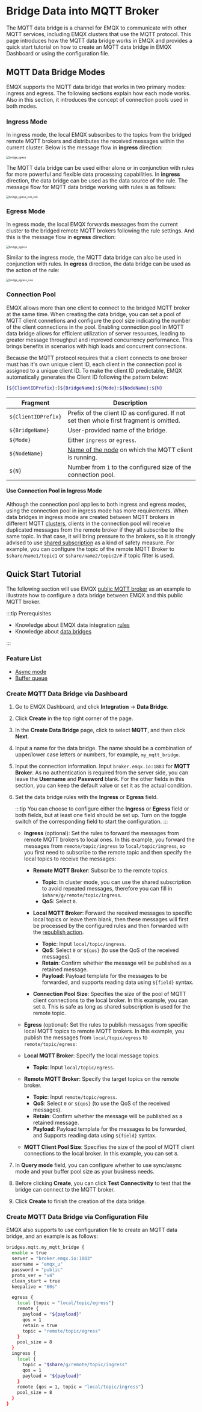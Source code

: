 # Bridge Data into MQTT Broker

The MQTT data bridge is a channel for EMQX to communicate with other MQTT services, including EMQX clusters that use the MQTT protocol. This page introduces how the MQTT data bridge works in EMQX and provides a quick start tutorial on how to create an MQTT data bridge in EMQX Dashboard or using the configuration file.

## MQTT Data Bridge Modes

EMQX supports the MQTT data bridge that works in two primary modes: ingress and egress. The following sections explain how each mode works. Also in this section, it introduces the concept of connection pools used in both modes.

### Ingress Mode

In ingress mode, the local EMQX subscribes to the topics from the bridged remote MQTT brokers and distributes the received messages within the current cluster. Below is the message flow in **ingress** direction:

<img src="./assets/bridge_igress.png" alt="bridge_igress" style="zoom:50%;" />

The MQTT data bridge can be used either alone or in conjunction with rules for more powerful and flexible data processing capabilities. In **ingress** direction, the data bridge can be used as the data source of the rule. The message flow for MQTT data bridge working with rules is as follows:

<img src="./assets/bridge_igress_rule_link.png" alt="bridge_igress_rule_link" style="zoom:50%;" />

### Egress Mode

In egress mode, the local EMQX forwards messages from the current cluster to the bridged remote MQTT brokers following the rule settings. And this is the message flow in **egress** direction:

<img src="./assets/bridge_egerss.png" alt="bridge_egerss" style="zoom:50%;" />

Similar to the ingress mode, the MQTT data bridge can also be used in conjunction with rules. In **egress** direction, the data bridge can be used as the action of the rule:

<img src="./assets/bridge_egress_rule.png" alt="bridge_egress_rule" style="zoom: 50%;" />

### Connection Pool

EMQX allows more than one client to connect to the bridged MQTT broker at the same time. When creating the data bridge, you can set a pool of MQTT client connetions and configure the pool size indicating the number of the client connections in the pool. Enabling connection pool in MQTT data bridge allows for efficient utilization of server resources, leading to greater message throughput and improved concurrency performance. This brings benefits in scenarios with high loads and concurrent connections.

Because the MQTT protocol requires that a client connects to one broker must has it's own unique client ID, each client in the connection pool is assigned to a unique client ID. To make the client ID predictable, EMQX automatically generates the Client ID following the pattern below:

```bash
[${ClientIDPrefix}:]${BridgeName}:${Mode}:${NodeName}:${N}
```

| Fragment            | Description                                                  |
| ------------------- | ------------------------------------------------------------ |
| `${ClientIDPrefix}` | Prefix of the client ID as configured. If not set then whole first fragment is omitted. |
| `${BridgeName}`     | User-provided name of the bridge.                            |
| `${Mode}`           | Either `ingress` or `egress`.                                |
| `${NodeName}`       | [Name of the node](../configuration/cluster.md#node-names) on which the MQTT client is running. |
| `${N}`              | Number from `1` to the configured size of the connection pool. |

#### Use Connection Pool in Ingress Mode

Although the connection pool applies to both ingress and egress modes, using the connection pool in ingress mode has more requirements. When data bridges in ingress mode are created between MQTT brokers in different MQTT [clusters](../deploy/cluster/introduction.md), clients in the connection pool will receive duplicated messages from the remote broker if they all subscribe to the same topic. In that case, it will bring pressure to the brokers, so it is strongly advised to use [shared subscription](../messaging/mqtt-shared-subscription.md) as a kind of safety measure. For example, you can configure the topic of the remote MQTT Broker to  `$share/name1/topic1` or `$share/name2/topic2/#` if topic filter is used. 

## Quick Start Tutorial

The following section will use EMQX [public MQTT broker](https://www.emqx.com/en/mqtt/public-mqtt5-broker) as an example to illustrate how to configure a data bridge between EMQX and this public MQTT broker.

:::tip Prerequisites

- Knowledge about EMQX data integration [rules](./rules.md)
- Knowledge about [data bridges](./data-bridges.md)

:::

### Feature List

- [Async mode](./data-bridges.md#async-mode)
- [Buffer queue](./data-bridges.md#buffer-queue)

<!--  Configuration parameters TODO 链接到配置手册对应配置章节。 -->

### Create MQTT Data Bridge via Dashboard

1. Go to EMQX Dashboard, and click **Integration** -> **Data Bridge**.

2. Click **Create** in the top right corner of the page.

3. In the **Create Data Bridge** page, click to select **MQTT**, and then click **Next**.

4. Input a name for the data bridge. The name should be a combination of upper/lower case letters or numbers, for example, `my_mqtt_bridge`.

5. Input the connection information. Input `broker.emqx.io:1883` for **MQTT Broker**. As no authentication is required from the server side, you can leave the **Username** and **Password** blank. For the other fields in this section, you can keep the default value or set it as the actual condition.

6. Set the data bridge rules with the **Ingress** or **Egress** field.

   :::tip
   You can choose to configure either the **Ingress** or **Egress** field or both fields, but at least one field should be set up. Turn on the toggle switch of the corresponding field to start the configuration.
   :::

   - **Ingress** (optional): Set the rules to forward the messages from remote MQTT brokers to local ones. In this example, you forward the messages from `remote/topic/ingress` to `local/topic/ingress`, so you first need to subscribe to the remote topic and then specify the local topics to receive the messages:
     - **Remote MQTT Broker**: Subscribe to the remote topics.
       - **Topic**: In cluster mode, you can use the shared subscription to avoid repeated messages, therefore you can fill in `$share/g/remote/topic/ingress`.
       - **QoS**: Select `0`.
       
     - **Local MQTT Broker**: Forward the received messages to specific local topics or leave them blank, then these messages will first be processed by the configured rules and then forwarded with the [republish action](./rules.md).
       - **Topic**: Input `local/topic/ingress`.
       - **QoS**: Select `0` or `${qos}` (to use the QoS of the received messages).
       - **Retain**: Confirm whether the message will be published as a retained message.
       - **Payload**: Payload template for the messages to be forwarded, and supports reading data using `${field}` syntax.
     
     - **Connection Pool Size**: Specifies the size of the pool of MQTT client connections to the local broker. In this example, you can set `8`. This is safe as long as shared subscription is used for the remote topic.
     
   - **Egress** (optional): Set the rules to publish messages from specific local MQTT topics to remote MQTT brokers. In this example, you publish the messages from `local/topic/egress` to `remote/topic/egress`:
   - **Local MQTT Broker**: Specify the local message topics.
       - **Topic**: Input `local/topic/egress`.
     
   - **Remote MQTT Broker**: Specify the target topics on the remote broker.
       - **Topic**: Input `remote/topic/egress`.
       - **QoS**: Select `0` or `${qos}` (to use the QoS of the received messages).
       - **Retain**: Confirm whether the message will be published as a retained message.
       - **Payload**: Payload template for the messages to be forwarded, and Supports reading data using `${field}` syntax.
     
   - **MQTT Client Pool Size**: Specifies the size of the pool of MQTT client connections to the local broker. In this example, you can set `8`.
   
7. In **Query mode** field, you can configure whether to use sync/async mode and your buffer pool size as your business needs.

7. Before clicking **Create**, you can click **Test Connectivity** to test that the bridge can connect to the MQTT broker.

8. Click **Create** to finish the creation of the data bridge.

### Create MQTT Data Bridge via Configuration File

EMQX also supports to use configuration file to create an MQTT data bridge, and an example is as follows:

```bash
bridges.mqtt.my_mqtt_bridge {
  enable = true
  server = "broker.emqx.io:1883"
  username = "emqx_u"
  password = "public"
  proto_ver = "v4"
  clean_start = true
  keepalive = "60s"

  egress {
    local {topic = "local/topic/egress"}
    remote {
      payload = "${payload}"
      qos = 1
      retain = true
      topic = "remote/topic/egress"
    }
    pool_size = 8
  }
  ingress {
    local {
      topic = "$share/g/remote/topic/ingress"
      qos = 1
      payload = "${payload}"
    }
    remote {qos = 1, topic = "local/topic/ingress"}
    pool_size = 8
  }
}
```

